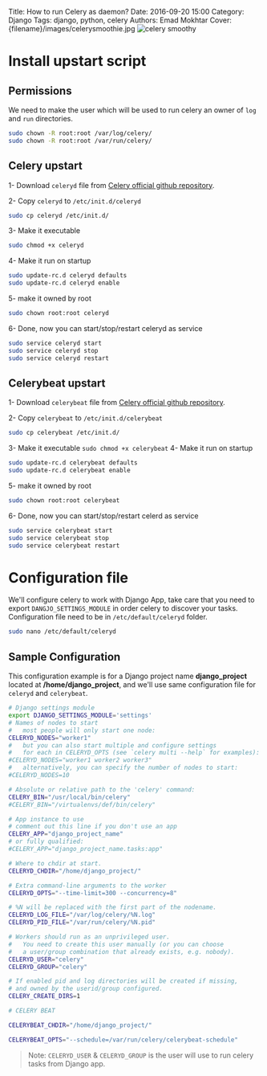 Title: How to run Celery as daemon?
Date: 2016-09-20 15:00
Category: Django
Tags: django, python, celery
Authors: Emad Mokhtar
Cover: {filename}/images/celerysmoothie.jpg
![celery smoothy]({filename}/images/celerysmoothie.jpg)

# Install upstart script
## Permissions
We need to make the user which will be used to run celery an owner of `log` and `run` directories.
``` bash
sudo chown -R root:root /var/log/celery/
sudo chown -R root:root /var/run/celery/
```
## Celery upstart
1- Download `celeryd` file from [Celery official github repository](http://github.com/celery/celery/tree/3.1/extra/generic-init.d/).

2- Copy `celeryd` to `/etc/init.d/celeryd`
``` bash
sudo cp celeryd /etc/init.d/
```
3- Make it executable
``` bash
sudo chmod +x celeryd
```
4- Make it run on startup
``` bash
sudo update-rc.d celeryd defaults
sudo update-rc.d celeryd enable
```
5- make it owned by root
``` bash
sudo chown root:root celeryd
```
6- Done, now you can start/stop/restart celeryd as service
``` bash
sudo service celeryd start
sudo service celeryd stop
sudo service celeryd restart
```

## Celerybeat upstart
1- Download `celerybeat` file from [Celery official github repository](http://github.com/celery/celery/tree/3.1/extra/generic-init.d/).

2- Copy `celerybeat` to `/etc/init.d/celerybeat`
``` bash
sudo cp celerybeat /etc/init.d/
```
3- Make it executable `sudo chmod +x celerybeat`
4- Make it run on startup
``` bash
sudo update-rc.d celerybeat defaults
sudo update-rc.d celerybeat enable
```
5- make it owned by root
``` bash
sudo chown root:root celerybeat
```
6- Done, now you can start/stop/restart celerd as service
``` bash
sudo service celerybeat start
sudo service celerybeat stop
sudo service celerybeat restart
```
# Configuration file
We'll configure celery to work with Django App, take care that you need to export `DANGJO_SETTINGS_MODULE` in order celery to discover your tasks. Configuration file need to be in `/etc/default/celeryd` folder.
``` bash
sudo nano /etc/default/celeryd
```

## Sample Configuration

This configuration example is for a Django project name **django_project** located at **/home/django_project**, and we'll use same configuration file for `celeryd` and `celerybeat`.
``` bash
# Django settings module
export DJANGO_SETTINGS_MODULE='settings'
# Names of nodes to start
#   most people will only start one node:
CELERYD_NODES="worker1"
#   but you can also start multiple and configure settings
#   for each in CELERYD_OPTS (see `celery multi --help` for examples):
#CELERYD_NODES="worker1 worker2 worker3"
#   alternatively, you can specify the number of nodes to start:
#CELERYD_NODES=10

# Absolute or relative path to the 'celery' command:
CELERY_BIN="/usr/local/bin/celery"
#CELERY_BIN="/virtualenvs/def/bin/celery"

# App instance to use
# comment out this line if you don't use an app
CELERY_APP="django_project_name"
# or fully qualified:
#CELERY_APP="django_project_name.tasks:app"

# Where to chdir at start.
CELERYD_CHDIR="/home/django_project/"

# Extra command-line arguments to the worker
CELERYD_OPTS="--time-limit=300 --concurrency=8"

# %N will be replaced with the first part of the nodename.
CELERYD_LOG_FILE="/var/log/celery/%N.log"
CELERYD_PID_FILE="/var/run/celery/%N.pid"

# Workers should run as an unprivileged user.
#   You need to create this user manually (or you can choose
#   a user/group combination that already exists, e.g. nobody).
CELERYD_USER="celery"
CELERYD_GROUP="celery"

# If enabled pid and log directories will be created if missing,
# and owned by the userid/group configured.
CELERY_CREATE_DIRS=1

# CELERY BEAT

CELERYBEAT_CHDIR="/home/django_project/"

CELERYBEAT_OPTS="--schedule=/var/run/celery/celerybeat-schedule"
```

>Note: `CELERYD_USER` & `CELERYD_GROUP` is the user will use to run celery tasks from Django app.

